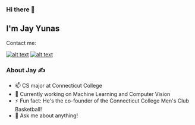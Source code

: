 ### Hi there 👋

## I'm Jay Yunas
Contact me:
<!-- display the social media buttons in README -->
[![alt text][1.1]][1]
[![alt text][2.1]][2]

### About Jay ✍️
- 📫 CS major at Connecticut College
- 🔭 Currently working on Machine Learning and Computer Vision
- ⚡ Fun fact: He's the co-founder of the Connecticut College Men's Club Basketball!
- 💬 Ask me about anything!

<!-- links to social media icons -->
[1.1]: https://img.icons8.com/doodle/48/000000/linkedin--v2.png 
[2.1]: https://img.icons8.com/doodle/48/000000/github.png

<!-- links to social media accounts  -->

[1]: https://www.linkedin.com/in/jayyunas/
[2]: http://www.github.com/jayyunas/
